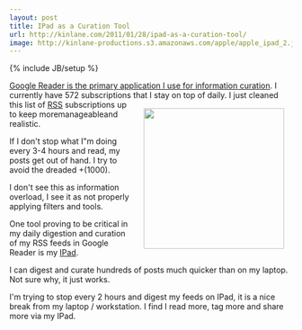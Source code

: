 ```yaml
---
layout: post
title: IPad as a Curation Tool
url: http://kinlane.com/2011/01/28/ipad-as-a-curation-tool/
image: http://kinlane-productions.s3.amazonaws.com/apple/apple_ipad_2.jpg
---
```

{% include JB/setup %}
<p>
     <a href="http://www.kinlane.com/2011/01/information-curation-with-my-google-reader/" target="_blank">Google Reader is the primary application I use for information curation</a>. I currently have 572 subscriptions that I stay on top of daily. <a href="http://www.kinlane.com/category/mobile/ipad/" target="_blank"><img style="padding: 15px;" src="http://kinlane-productions.s3.amazonaws.com/apple/apple_ipad_2.jpg"  width="250" align="right" /></a> I just cleaned this list of <a href="http://www.kinlane.com/category/rss/">RSS</a> subscriptions up to keep moremanageableand realistic.
</p>

<p>
     If I don't stop what I"m doing every 3-4 hours and read, my posts get out of hand. I try to avoid the dreaded +(1000).
</p>

<p>
     I don't see this as information overload, I see it as not properly applying filters and tools.
</p>

<p>
     One tool proving to be critical in my daily digestion and curation of my RSS feeds in Google Reader is my <a href="http://www.kinlane.com/category/mobile/ipad/">IPad</a>.
</p>

<p>
     I can digest and curate hundreds of posts much quicker than on my laptop. Not sure why, it just works.
</p>

<p>
     I'm trying to stop every 2 hours and digest my feeds on IPad, it is a nice break from my laptop / workstation. I find I read more, tag more and share more via my IPad.
</p>